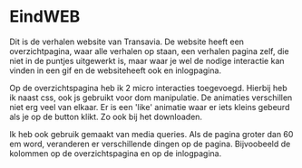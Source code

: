 # EindWEB
Dit is de verhalen website van Transavia. De website heeft een overzichtpagina, waar alle verhalen op staan, een verhalen pagina zelf, die niet in de puntjes uitgewerkt is, maar waar je wel de nodige interactie kan vinden in een gif en de websiteheeft ook en inlogpagina. 

Op de overzichtspagina heb ik 2 micro interacties toegevoegd. Hierbij heb ik naast css, ook js gebruikt voor dom manipulatie. De animaties verschillen niet erg veel van elkaar. Er is een 'like' animatie waar er iets kleins gebeurd als je op de button klikt. Zo ook bij het downloaden.


Ik heb ook gebruik gemaakt van media queries. Als de pagina groter dan 60 em word, veranderen er verschillende dingen op de pagina. Bijvoobeeld de kolommen op de overzichtspagina en op de inlogpagina.
